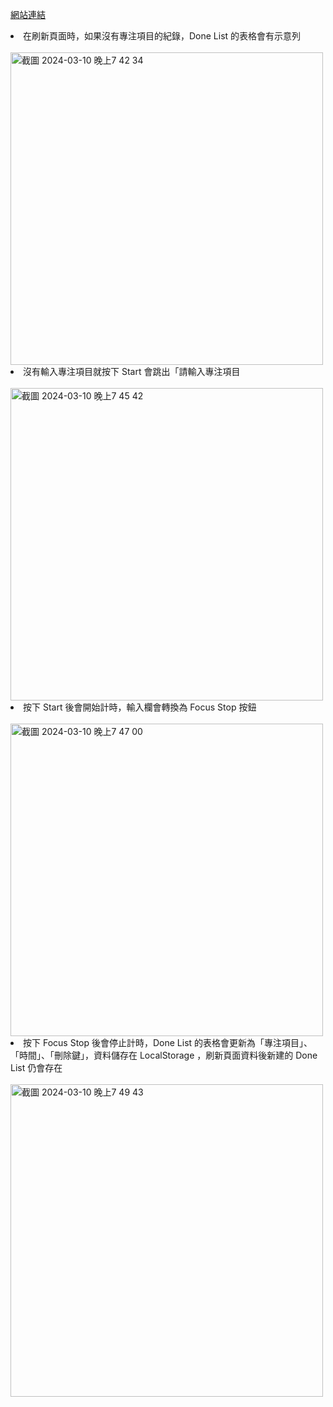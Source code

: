 <a href="https://aaronzhan0906.github.io/Focus-Timer/" target="_blank">網站連結</a>

<li>在刷新頁面時，如果沒有專注項目的紀錄，Done List 的表格會有示意列</li>
<br>
<img width="500" alt="截圖 2024-03-10 晚上7 42 34" src="https://github.com/aaronzhan0906/Focus-Timer/assets/156295425/249c4399-3873-4f09-9d17-ddcf3e99b104">

<li>沒有輸入專注項目就按下 Start 會跳出「請輸入專注項目</li>
<br>
<img width="500" alt="截圖 2024-03-10 晚上7 45 42" src="https://github.com/aaronzhan0906/Focus-Timer/assets/156295425/14a69bd9-bb6b-442a-a588-ab7e2503029d">

<li>按下 Start 後會開始計時，輸入欄會轉換為 Focus Stop 按鈕</li>
<br>
<img width="500" alt="截圖 2024-03-10 晚上7 47 00" src="https://github.com/aaronzhan0906/Focus-Timer/assets/156295425/64968b77-5a68-48d7-8d73-13fcc374db46">

<li>按下 Focus Stop 後會停止計時，Done List 的表格會更新為「專注項目」、「時間」、「刪除鍵」，資料儲存在 LocalStorage ，刷新頁面資料後新建的 Done List 仍會存在</li>
<br>
<img width="500" alt="截圖 2024-03-10 晚上7 49 43" src="https://github.com/aaronzhan0906/Focus-Timer/assets/156295425/9f611565-36c9-4194-8a1b-4eb3a0a8f6bf">
